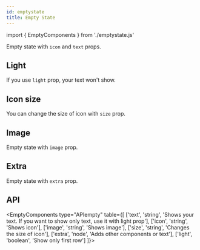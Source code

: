 ```yaml
---
id: emptystate
title: Empty State
---
```


import { EmptyComponents } from './emptystate.js'

<p>Empty state with <code>icon</code> and <code>text</code> props.</p>
<EmptyComponents type="simple" text="Text" icon="info-circle"></EmptyComponents>

## Light

<p>If you use <code>light</code> prop, your text won't show. </p>
<EmptyComponents type="light" text="Text" icon="info-circle"></EmptyComponents>

## Icon size

<p>You can change the size of icon with <code>size</code> prop. </p>
<EmptyComponents type="size" text="Text" icon="info-circle" size="30"></EmptyComponents>

## Image

<p>Empty state with <code>image</code> prop.</p>
<EmptyComponents type="image" text="Text" img="https://erxes.io/static/images/logo/logo_dark.svg"></EmptyComponents>

## Extra

<p>Empty state with <code>extra</code> prop.</p>
<EmptyComponents type="extra" text="Text" icon="info-circle" size="30"></EmptyComponents>

## API

<EmptyComponents type="APIempty" table={[
    ['text', 'string', 'Shows your text. If you want to show only text, use it with light prop'],
    ['icon', 'string', 'Shows icon'],
    ['image', 'string', 'Shows image'],
    ['size', 'string', 'Changes the size of icon'],
    ['extra', 'node', 'Adds other components or text'],
    ['light', 'boolean', 'Show only first row']
]}></EmptyComponents>